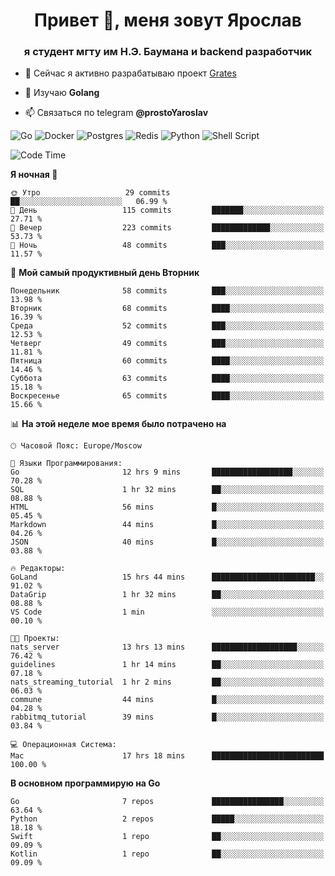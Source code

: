 <h1 align="center">Привет 👋, меня зовут Ярослав</h1>
<h3 align="center">я студент мгту им Н.Э. Баумана и 
backend разработчик</h3>

<!--[![Typing SVG](https://readme-typing-svg.herokuapp.com?color=%2336BCF7&lines=Computer+science+student)](https://git.io/typing-svg)
-->

<!--<p align="left"> <a href="https://github.com/ryo-ma/github-profile-trophy"><img src="https://github-profile-trophy.vercel.app/?username=passwordhash" alt="passwordhash" /></a> </p>-->

- 🔭 Сейчас я активно разрабатываю проект [Grates](https://github.com/passwordhash/grates)

- 🌱 Изучаю **Golang**

- 📫 Связаться по telegram **@prostoYaroslav**

![Go](https://img.shields.io/badge/go-%2300ADD8.svg?style=for-the-badge&logo=go&logoColor=white)
![Docker](https://img.shields.io/badge/docker-%230db7ed.svg?style=for-the-badge&logo=docker&logoColor=white)
![Postgres](https://img.shields.io/badge/postgres-%23316192.svg?style=for-the-badge&logo=postgresql&logoColor=white)
![Redis](https://img.shields.io/badge/redis-%23DD0031.svg?style=for-the-badge&logo=redis&logoColor=white)
![Python](https://img.shields.io/badge/python-3670A0?style=for-the-badge&logo=python&logoColor=ffdd54)
![Shell Script](https://img.shields.io/badge/shell_script-%23121011.svg?style=for-the-badge&logo=gnu-bash&logoColor=white)

<!--START_SECTION:waka-->
![Code Time](http://img.shields.io/badge/Code%20Time-135%20hrs%208%20mins-blue)

**Я ночная 🦉** 

```text
🌞 Утро                   29 commits          ██░░░░░░░░░░░░░░░░░░░░░░░   06.99 % 
🌆 День                   115 commits         ███████░░░░░░░░░░░░░░░░░░   27.71 % 
🌃 Вечер                  223 commits         █████████████░░░░░░░░░░░░   53.73 % 
🌙 Ночь                   48 commits          ███░░░░░░░░░░░░░░░░░░░░░░   11.57 % 
```
📅 **Мой самый продуктивный день Вторник** 

```text
Понедельник              58 commits          ███░░░░░░░░░░░░░░░░░░░░░░   13.98 % 
Вторник                  68 commits          ████░░░░░░░░░░░░░░░░░░░░░   16.39 % 
Среда                    52 commits          ███░░░░░░░░░░░░░░░░░░░░░░   12.53 % 
Четверг                  49 commits          ███░░░░░░░░░░░░░░░░░░░░░░   11.81 % 
Пятница                  60 commits          ████░░░░░░░░░░░░░░░░░░░░░   14.46 % 
Суббота                  63 commits          ████░░░░░░░░░░░░░░░░░░░░░   15.18 % 
Воскресенье              65 commits          ████░░░░░░░░░░░░░░░░░░░░░   15.66 % 
```


📊 **На этой неделе мое время было потрачено на** 

```text
🕑︎ Часовой Пояс: Europe/Moscow

💬 Языки Программирования: 
Go                       12 hrs 9 mins       ██████████████████░░░░░░░   70.28 % 
SQL                      1 hr 32 mins        ██░░░░░░░░░░░░░░░░░░░░░░░   08.88 % 
HTML                     56 mins             █░░░░░░░░░░░░░░░░░░░░░░░░   05.45 % 
Markdown                 44 mins             █░░░░░░░░░░░░░░░░░░░░░░░░   04.26 % 
JSON                     40 mins             █░░░░░░░░░░░░░░░░░░░░░░░░   03.88 % 

🔥 Редакторы: 
GoLand                   15 hrs 44 mins      ███████████████████████░░   91.02 % 
DataGrip                 1 hr 32 mins        ██░░░░░░░░░░░░░░░░░░░░░░░   08.88 % 
VS Code                  1 min               ░░░░░░░░░░░░░░░░░░░░░░░░░   00.10 % 

🐱‍💻 Проекты: 
nats_server              13 hrs 13 mins      ███████████████████░░░░░░   76.42 % 
guidelines               1 hr 14 mins        ██░░░░░░░░░░░░░░░░░░░░░░░   07.18 % 
nats_streaming_tutorial  1 hr 2 mins         ██░░░░░░░░░░░░░░░░░░░░░░░   06.03 % 
commune                  44 mins             █░░░░░░░░░░░░░░░░░░░░░░░░   04.28 % 
rabbitmq_tutorial        39 mins             █░░░░░░░░░░░░░░░░░░░░░░░░   03.84 % 

💻 Операционная Система: 
Mac                      17 hrs 18 mins      █████████████████████████   100.00 % 
```

**В основном программирую на Go** 

```text
Go                       7 repos             ████████████████░░░░░░░░░   63.64 % 
Python                   2 repos             █████░░░░░░░░░░░░░░░░░░░░   18.18 % 
Swift                    1 repo              ██░░░░░░░░░░░░░░░░░░░░░░░   09.09 % 
Kotlin                   1 repo              ██░░░░░░░░░░░░░░░░░░░░░░░   09.09 % 
```




<!--END_SECTION:waka-->

<!--
<p><img align="center" src="https://github-readme-stats.vercel.app/api/top-langs?username=passwordhash&show_icons=true&locale=en&layout=compact" alt="passwordhash" /></p>

<p><img align="center" src="https://github-readme-streak-stats.herokuapp.com/?user=passwordhash&" alt="passwordhash" /></p>-->

